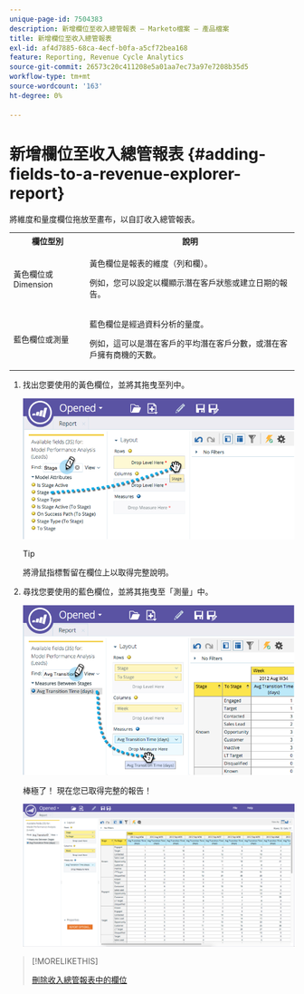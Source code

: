 ```yaml
---
unique-page-id: 7504383
description: 新增欄位至收入總管報表 — Marketo檔案 — 產品檔案
title: 新增欄位至收入總管報表
exl-id: af4d7885-68ca-4ecf-b0fa-a5cf72bea168
feature: Reporting, Revenue Cycle Analytics
source-git-commit: 26573c20c411208e5a01aa7ec73a97e7208b35d5
workflow-type: tm+mt
source-wordcount: '163'
ht-degree: 0%

---
```


# 新增欄位至收入總管報表 {#adding-fields-to-a-revenue-explorer-report}

將維度和量度欄位拖放至畫布，以自訂收入總管報表。

<table>
 <tbody>
  <tr>
   <th>欄位型別</th>
   <th>說明</th>
  </tr>
  <tr>
   <td>黃色欄位或Dimension</td>
   <td><p>黃色欄位是報表的維度（列和欄）。</p><p>例如，您可以設定以欄顯示潛在客戶狀態或建立日期的報告。</p></td>
  </tr>
  <tr>
   <td>藍色欄位或測量</td>
   <td><p>藍色欄位是經過資料分析的量度。</p><p>例如，這可以是潛在客戶的平均潛在客戶分數，或潛在客戶擁有商機的天數。</p></td>
  </tr>
 </tbody>
</table>

1. 找出您要使用的黃色欄位，並將其拖曳至列中。

   ![](assets/image2015-3-24-15-3a22-3a34.png)

   >[!TIP]
   >
   >將滑鼠指標暫留在欄位上以取得完整說明。

1. 尋找您要使用的藍色欄位，並將其拖曳至「測量」中。

   ![](assets/image2015-3-24-15-3a53-3a5.png)

   棒極了！ 現在您已取得完整的報告！

   ![](assets/image2015-3-24-15-3a55-3a7.png)

>[!MORELIKETHIS]
>
>[刪除收入總管報表中的欄位](/help/marketo/product-docs/reporting/revenue-cycle-analytics/revenue-explorer/deleting-a-field-in-a-revenue-explorer-report.md)
